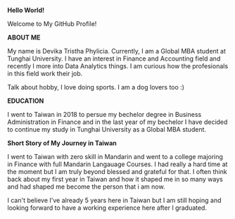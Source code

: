 
**Hello World!**

Welcome to My GitHub Profile! 

**ABOUT ME** 

My name is Devika Tristha Phylicia. Currently, I am a Global MBA student at Tunghai University. I have an interest in Finance and Accounting field and recently I more into Data Analytics things. I am curious how the profesionals in this field work their job. 

Talk about hobby, I love doing sports. I am a dog lovers too :)

**EDUCATION**

I went to Taiwan in 2018 to persue my bechelor degree in Business Administration in Finance and in the last year of my bechelor I have decided to continue my study in Tunghai University as a Global MBA student. 

**Short Story of My Journey in Taiwan** 

I went to Taiwan with zero skill in Mandarin and went to a college majoring in Finance with full Mandarin Langauage Courses. I had really a hard time at the moment but I am truly beyond blessed and grateful for that. I often think back about my first year in Taiwan and how it shaped me in so many ways and had shaped me become the person that i am now. 

I can't believe I've already 5 years here in Taiwan but I am still hoping and looking forward to have a working experience here after I graduated. 